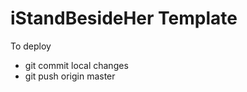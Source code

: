 iStandBesideHer Template
========================

To deploy
- git commit local changes
- git push origin master
